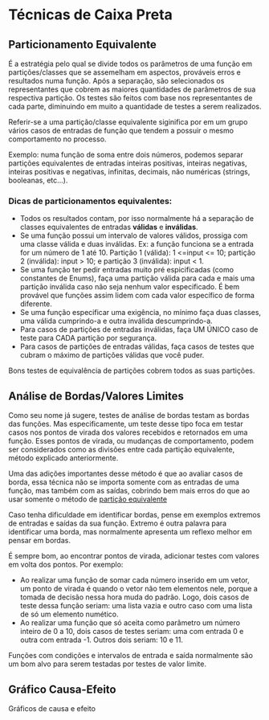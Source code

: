 
# Técnicas de Caixa Preta

## Particionamento Equivalente

É a estratégia pelo qual se divide todos os parâmetros de uma função em partições/classes que se assemelham em aspectos, prováveis erros e resultados numa função. Após a separação, são selecionados os representantes que cobrem as maiores quantidades de parâmetros de sua respectiva partição. Os testes são feitos com base nos representantes de cada parte, diminuindo em muito a quantidade de testes a serem realizados.

Referir-se a uma partição/classe equivalente siginifica por em um grupo vários casos de entradas de função que tendem a possuir o mesmo comportamento no processo.

Exemplo: numa função de soma entre dois números, podemos separar partições equivalentes de entradas inteiras positivas, inteiras negativas, inteiras positivas e negativas, infinitas, decimais, não numéricas (strings, booleanas, etc...).

### Dicas de particionamentos equivalentes:
- Todos os resultados contam, por isso normalmente há a separação de classes equivalentes de entradas **válidas** e **inválidas**.
- Se uma função possui um intervalo de valores válidos, prossiga com uma classe válida e duas inválidas. Ex: a função funciona se a entrada for um número de 1 até 10. Partição 1 (válida):  1 <=input <= 10; partição 2 (inválida): input > 10; e partição 3 (inválida): input < 1.
- Se uma função ter pedir entradas muito pré espicificadas (como constantes de Enums), faça uma partição válida para cada e mais uma partição inválida caso não seja nenhum valor especificado. É bem provável que funções assim lidem com cada valor específico de forma diferente.
- Se uma função especificar uma exigência, no mínimo faça duas classes, uma válida cumprindo-a e outra inválida descumprindo-a.
- Para casos de partições de entradas inválidas, faça UM ÚNICO caso de teste para CADA partição por segurança.
- Para casos de partições de entradas válidas, faça casos de testes que cubram o máximo de partições válidas que você puder.

Bons testes de equivalência de partições cobrem todos as suas partições.

## Análise de Bordas/Valores Limites

Como seu nome já sugere, testes de análise de bordas testam as bordas das funções. Mas especificamente, um teste desse tipo foca em testar casos nos pontos de virada dos valores recebidos e retornados em uma função. Esses pontos de virada, ou mudanças de comportamento, podem ser considerados como as divisões entre cada partição equivalente, método explicado anteriormente.

Uma das adições importantes desse método é que ao avaliar casos de borda, essa técnica não se importa somente com as entradas de uma função, mas também com as saídas, cobrindo bem mais erros do que ao usar somente o método de [partição equivalente](#Particionamento-Equivalente)

Caso tenha dificuldade em identificar bordas, pense em exemplos extremos de entradas e saídas da sua função. Extremo é outra palavra para identificar uma borda, mas normalmente apresenta um reflexo melhor em pensar em bordas.

É sempre bom, ao encontrar pontos de virada, adicionar testes com valores em volta dos pontos. Por exemplo:
- Ao realizar uma função de somar cada número inserido em um vetor, um ponto de virada é quando o vetor não tem elementos nele, porque a tomada de decisão nessa hora muda do padrão. Logo, dois casos de teste dessa função seriam: uma lista vazia e outro caso com uma lista de só um elemento numético. 
- Ao realizar uma função que só aceita como parâmetro um número inteiro de 0 a 10, dois casos de testes seriam: uma com entrada 0 e outra com entrada -1. Outros dois seriam: 10 e 11.

Funções com condições e intervalos de entrada e saída normalmente são um bom alvo para serem testadas por testes de valor limite.

## Gráfico Causa-Efeito

Gráficos de causa e efeito
